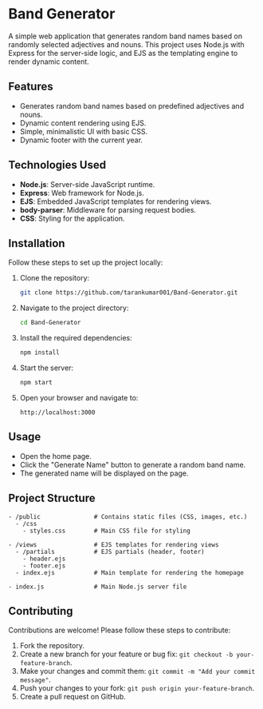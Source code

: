 # Band Generator

A simple web application that generates random band names based on randomly selected adjectives and nouns. This project uses Node.js with Express for the server-side logic, and EJS as the templating engine to render dynamic content.

## Features

- Generates random band names based on predefined adjectives and nouns.
- Dynamic content rendering using EJS.
- Simple, minimalistic UI with basic CSS.
- Dynamic footer with the current year.

## Technologies Used

- **Node.js**: Server-side JavaScript runtime.
- **Express**: Web framework for Node.js.
- **EJS**: Embedded JavaScript templates for rendering views.
- **body-parser**: Middleware for parsing request bodies.
- **CSS**: Styling for the application.

## Installation

Follow these steps to set up the project locally:

1. Clone the repository:

   ```bash
   git clone https://github.com/tarankumar001/Band-Generator.git
   ```

2. Navigate to the project directory:

   ```bash
   cd Band-Generator
   ```

3. Install the required dependencies:

   ```bash
   npm install
   ```

4. Start the server:

   ```bash
   npm start
   ```

5. Open your browser and navigate to:

   ```
   http://localhost:3000
   ```

## Usage

- Open the home page.
- Click the "Generate Name" button to generate a random band name.
- The generated name will be displayed on the page.

## Project Structure

```
- /public               # Contains static files (CSS, images, etc.)
  - /css
    - styles.css        # Main CSS file for styling

- /views                # EJS templates for rendering views
  - /partials           # EJS partials (header, footer)
    - header.ejs
    - footer.ejs
  - index.ejs           # Main template for rendering the homepage

- index.js              # Main Node.js server file
```

## Contributing

Contributions are welcome! Please follow these steps to contribute:

1. Fork the repository.
2. Create a new branch for your feature or bug fix: `git checkout -b your-feature-branch`.
3. Make your changes and commit them: `git commit -m "Add your commit message"`.
4. Push your changes to your fork: `git push origin your-feature-branch`.
5. Create a pull request on GitHub.
